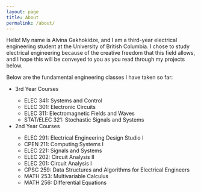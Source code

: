 ```yaml
---
layout: page
title: About
permalink: /about/
---
```


Hello! My name is Alvina Gakhokidze, and I am a third-year electrical engineering student at the University of British Columbia. I chose to study electrical engineering because of the creative freedom that this field allows, and I hope this will be conveyed to you as you read through my projects below.

Below are the fundamental engineering classes I have taken so far:

<div>
  <ul>
    <li> 3rd Year Courses </li>
      <ul>
       <li> ELEC 341: Systems and Control </li>
       <li> ELEC 301: Electronic Circuits</li>
       <li> ELEC 311: Electromagnetic Fields and Waves</li>
       <li> STAT/ELEC 321: Stochastic Signals and Systems</li>  
     </ul>
    <li>2nd Year Courses</li>
    <ul>
       <li> ELEC 291: Electrical Engineering Design Studio I </li>
       <li> CPEN 211: Computing Systems I </li>
       <li> ELEC 221: Signals and Systems</li>
       <li> ELEC 202: Circuit Analysis II</li>
       <li> ELEC 201: Circuit Analysis I</li>
       <li> CPSC 259: Data Structures and Algorithms for Electrical Engineers</li>
       <li> MATH 253: Multivariable Calculus</li>
       <li> MATH 256: Differential Equations</li>
     </ul>
  </ul>
</div>
